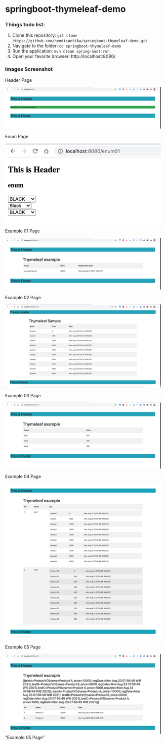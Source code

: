 # springboot-thymeleaf-demo
### Things todo list:
1. Clone this repository: `git clone https://github.com/hendisantika/springboot-thymeleaf-demo.git`
2. Navigate to the folder: `cd springboot-thymeleaf-demo`
3. Run the application: `mvn clean spring-boot:run`
4. Open your favorite browser: http://localhost:8080/

### Images Screenshot

Header Page

![Header Page](img/header.png "Header Page")

Enum Page

![Enum Page](img/enum.png "Enum Page")

Example 01 Page

![Example 01 Page](img/ex01.png "Example 01 Page")

Example 02 Page

![Example 02 Page](img/ex02.png "Example 02 Page")

Example 03 Page

![Example 03 Page](img/ex03.png "Example 03 Page")

Example 04 Page

![Example 04 Page](img/ex04.png "Example 04 Page")

Example 05 Page

![Example 05 Page](img/ex05.png) "Example 05 Page"
